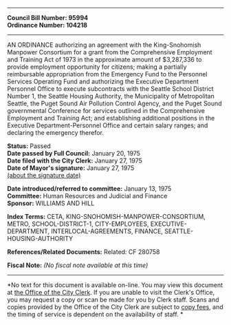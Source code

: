 * * * * *  
  
**Council Bill Number: [](#h0)[](#h2)95994**   
**Ordinance Number: 104218**  
  
* * * * *  
  
AN ORDINANCE authorizing an agreement with the King-Snohomish Manpower Consortium for a grant from the Comprehensive Employment and Training Act of 1973 in the approximate amount of $3,287,336 to provide employment opportunity for citizens; making a partially reimbursable appropriation from the Emergency Fund to the Personnel Services Operating Fund and authorizing the Executive Department Personnel Office to execute subcontracts with the Seattle School District Number 1, the Seattle Housing Authority, the Municipality of Metropolitan Seattle, the Puget Sound Air Pollution Control Agency, and the Puget Sound governmental Conference for services outlined in the Comprehensive Employment and Training Act; and establishing additional positions in the Executive Department-Personnel Office and certain salary ranges; and declaring the emergency therefor.  
  
**Status:** Passed   
**Date passed by Full Council:** January 20, 1975   
**Date filed with the City Clerk:** January 27, 1975   
**Date of Mayor's signature:** January 27, 1975   
[(about the signature date)](/~public/approvaldate.htm)   
  
  
**Date introduced/referred to committee:** January 13, 1975   
**Committee:** Human Resources and Judicial and Finance   
**Sponsor:** WILLIAMS AND HILL   
  
**Index Terms:** CETA, KING-SNOHOMISH-MANPOWER-CONSORTIUM, METRO, SCHOOL-DISTRICT-1, CITY-EMPLOYEES, EXECUTIVE-DEPARTMENT, INTERLOCAL-AGREEMENTS, FINANCE, SEATTLE-HOUSING-AUTHORITY  
  
**References/Related Documents:** Related: CF 280758  
  
**Fiscal Note:** *(No fiscal note available at this time)*  
  
* * * * *  
  
*No text for this document is available on-line. You may view this document at [the Office of the City Clerk](http://www.seattle.gov/leg/clerk/contactUs.htm). If you are unable to visit the Clerk's Office, you may request a copy or scan be made for you by Clerk staff. Scans and copies provided by the Office of the City Clerk are subject to [copy fees](http://clerk.seattle.gov/~public/clerkfees.htm), and the timing of service is dependent on the availability of staff. *  
  
  

